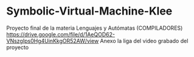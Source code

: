 # Symbolic-Virtual-Machine-Klee
Proyecto final de la materia Lenguajes y Autómatas (COMPILADORES)
https://drive.google.com/file/d/1AeQOD62-VNszgIps0Hg4UinKkgOR52AW/view
Anexo la liga del video grabado del proyecto
